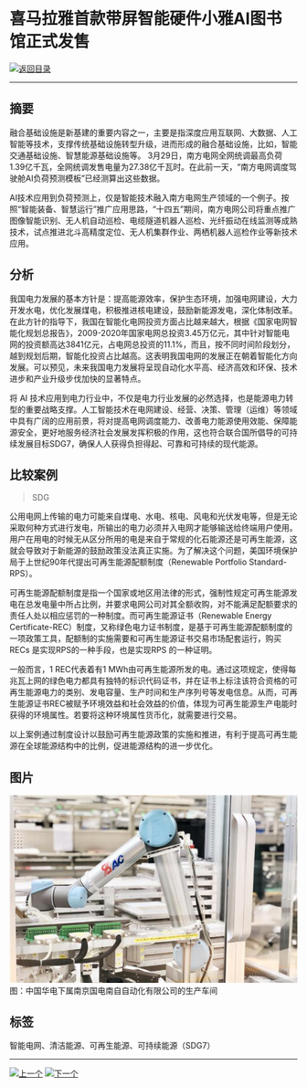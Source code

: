 # 喜马拉雅首款带屏智能硬件小雅AI图书馆正式发售

[![返回目录](http://img.shields.io/badge/点击-返回目录-875A7B.svg?style=flat&colorA=8F8F8F)](/)

----------

## 摘要

融合基础设施是新基建的重要内容之一，主要是指深度应用互联网、大数据、人工智能等技术，支撑传统基础设施转型升级，进而形成的融合基础设施，比如，智能交通基础设施、智慧能源基础设施等。
3月29日，南方电网全网统调最高负荷1.39亿千瓦，全网统调发售电量为27.38亿千瓦时。在此前一天，“南方电网调度驾驶舱AI负荷预测模板”已经测算出这些数据。

AI技术应用到负荷预测上，仅是智能技术融入南方电网生产领域的一个例子。按照“智能装备、智慧运行”推广应用思路，“十四五”期间，南方电网公司将重点推广图像智能识别、无人机自动巡检、电缆隧道机器人巡检、光纤振动在线监测等成熟技术，试点推进北斗高精度定位、无人机集群作业、两栖机器人巡检作业等新技术应用。

## 分析

我国电力发展的基本方针是：提高能源效率，保护生态环境，加强电网建设，大力开发水电，优化发展煤电，积极推进核电建设，鼓励新能源发电，深化体制改革。在此方针的指导下，我国在智能化电网投资方面占比越来越大，根据《国家电网智能化规划总报告》，2009-2020年国家电网总投资3.45万亿元，其中针对智能电网的投资额高达3841亿元，占电网总投资的11.1%，而且，按不同时间阶段划分，越到规划后期，智能化投资占比越高。这表明我国电网的发展正在朝着智能化方向发展。可以预见，未来我国电力发展将呈现自动化水平高、经济高效和环保、技术进步和产业升级步伐加快的显著特点。

将 AI 技术应用到电力行业中，不仅是电力行业发展的必然选择，也是能源电力转型的重要战略支撑。人工智能技术在电网建设、经营、决策、管理（运维）等领域中具有广阔的应用前景，将对提高电网调度能力、改善电力能源使用效能、保障能源安全，更好地服务经济社会发展发挥积极的作用，这也符合联合国所倡导的可持续发展目标SDG7，确保人人获得负担得起、可靠和可持续的现代能源。

## 比较案例

> SDG

公用电网上传输的电力可能来自煤电、水电、核电、风电和光伏发电等，但是无论采取何种方式进行发电，所输出的电力必须并入电网才能够输送给终端用户使用。用户在用电的时候无从区分所用的电是来自于常规的化石能源还是可再生能源，这就会导致对于新能源的鼓励政策没法真正实施。为了解决这个问题，美国环境保护局于上世纪90年代提出可再生能源配额制度（Renewable Portfolio Standard-RPS）。

可再生能源配额制度是指一个国家或地区用法律的形式，强制性规定可再生能源发电在总发电量中所占比例，并要求电网公司对其全额收购，对不能满足配额要求的责任人处以相应惩罚的一种制度。而可再生能源证书（Renewable Energy Certificate-REC）制度，又称绿色电力证书制度，是基于可再生能源配额制度的一项政策工具，配额制的实施需要和可再生能源证书交易市场配套运行，购买RECs 是实现RPS的一种手段，也是实现RPS 的一种证明。

一般而言，1 REC代表着有1 MWh由可再生能源所发的电。通过这项规定，使得每兆瓦上网的绿色电力都具有独特的标识代码证书，并在证书上标注该符合资格的可再生能源电力的类别、发电容量、生产时间和生产序列号等发电信息。从而，可再生能源证书REC被赋予环境效益和社会效益的价值，体现为可再生能源生产电能时获得的环境属性。若要将这种环境属性货币化，就需要进行交易。

以上案例通过制度设计以鼓励可再生能源政策的实施和推进，有利于提高可再生能源在全球能源结构中的比例，促进能源结构的进一步优化。


## 图片

![图片](7.1.1.jpg)
图：中国华电下属南京国电南自自动化有限公司的生产车间


## 标签

智能电网、清洁能源、可再生能源、可持续能源（SDG7）



----------

 [![上一个](http://img.shields.io/badge/查看-上一个-875A7B.svg?style=flat&colorA=8F8F8F)](https://doc.shanghaiopen.org.cn/case/6/1.html)
 [![下一个](http://img.shields.io/badge/查看-下一个-875A7B.svg?style=flat&colorA=8F8F8F)](https://doc.shanghaiopen.org.cn/case/8/1.html)
 
 
